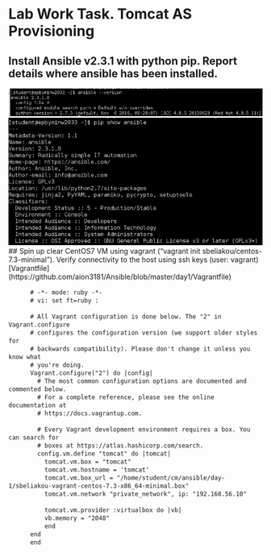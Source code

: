 # Lab Work Task. Tomcat AS Provisioning
## Install Ansible v2.3.1 with python pip. Report details where ansible has been installed.
  <img src="pics/1.jpg">
  <img src="pics/2.jpg">
## Spin up clear CentOS7 VM using vagrant (“vagrant init sbeliakou/centos-7.3-minimal”). Verify connectivity to the host using ssh keys (user: vagrant)
[Vagrantfile](https://github.com/aion3181/Ansible/blob/master/day1/Vagrantfile)

```
      # -*- mode: ruby -*-
      # vi: set ft=ruby :

      # All Vagrant configuration is done below. The "2" in Vagrant.configure
      # configures the configuration version (we support older styles for
      # backwards compatibility). Please don't change it unless you know what
      # you're doing.
      Vagrant.configure("2") do |config|
        # The most common configuration options are documented and commented below.
        # For a complete reference, please see the online documentation at
        # https://docs.vagrantup.com.

        # Every Vagrant development environment requires a box. You can search for
        # boxes at https://atlas.hashicorp.com/search.
        config.vm.define "tomcat" do |tomcat|
          tomcat.vm.box = "tomcat"
          tomcat.vm.hostname = 'tomcat'
          tomcat.vm.box_url = "/home/student/cm/ansible/day-1/sbeliakou-vagrant-centos-7.3-x86_64-minimal.box"
          tomcat.vm.network "private_network", ip: "192.168.56.10"

          tomcat.vm.provider :virtualbox do |vb|
          vb.memory = "2048"
          end
      end
      end
```
